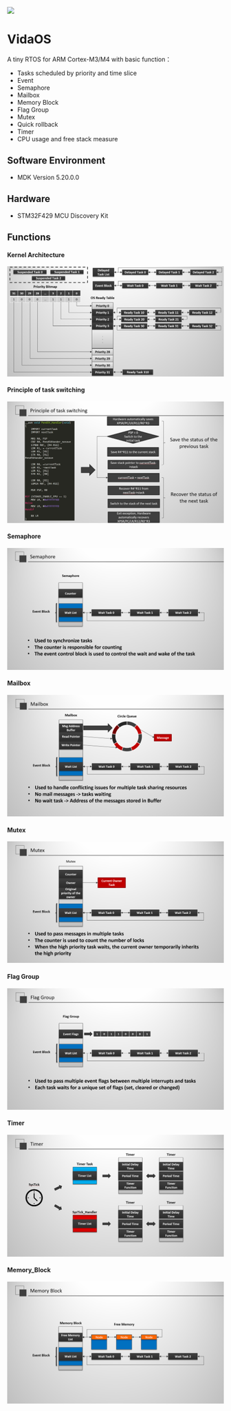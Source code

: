 ![](http://media.thanhnt.com/2015/07/rtos-la-gi.png)

VidaOS
=========================
A tiny RTOS for ARM Cortex-M3/M4 with basic function：

* Tasks scheduled by priority and time slice
* Event
* Semaphore
* Mailbox
* Memory Block
* Flag Group
* Mutex
* Quick rollback
* Timer
* CPU usage and free stack measure


Software Environment
------------

* MDK Version 5.20.0.0


Hardware
------------
* STM32F429 MCU Discovery Kit


Functions
------------
#### Kernel Architecture
![](https://github.com/VidaLay/VidaOS_STM32F429/blob/master/Picture/Overview.png?raw=true)

#### Principle of task switching
![](https://github.com/VidaLay/VidaOS_STM32F429/blob/master/Picture/task_switch.png?raw=true)

#### Semaphore
![](https://github.com/VidaLay/VidaOS_STM32F429/blob/master/Picture/Semaphore.png?raw=true)

#### Mailbox
![](https://github.com/VidaLay/VidaOS_STM32F429/blob/master/Picture/Mailbox.png?raw=true)

#### Mutex
![](https://github.com/VidaLay/VidaOS_STM32F429/blob/master/Picture/Mutex.png?raw=true)

#### Flag Group
![](https://github.com/VidaLay/VidaOS_STM32F429/blob/master/Picture/FlagGroup.png?raw=true)

#### Timer
![](https://github.com/VidaLay/VidaOS_STM32F429/blob/master/Picture/Timer.png?raw=true)

#### Memory_Block
![](https://github.com/VidaLay/VidaOS_STM32F429/blob/master/Picture/Memory_Block.png?raw=true)
